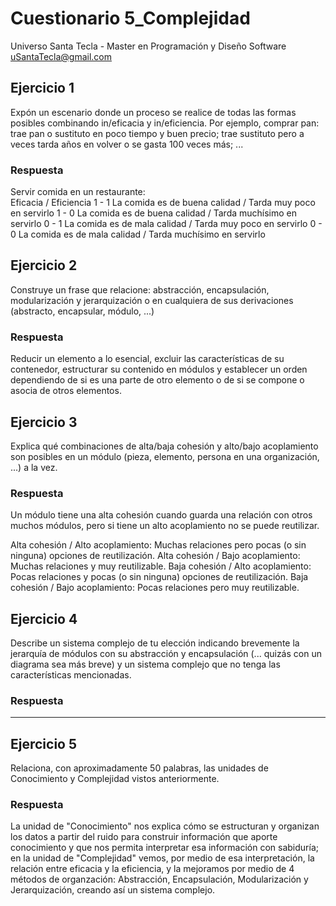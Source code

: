 # Cuestionario 5_Complejidad
Universo Santa Tecla - Master en Programación y Diseño Software
[uSantaTecla@gmail.com](mailto:uSantaTecla@gmail.com)  
  

## Ejercicio 1
Expón un escenario donde un proceso se realice de todas las formas posibles combinando in/eficacia y in/eficiencia. Por ejemplo, comprar pan: trae pan o sustituto en poco tiempo y buen precio; trae sustituto pero a veces tarda años en volver o se gasta 100 veces más; ...

### Respuesta

Servir comida en un restaurante:  
Eficacia / Eficiencia
1 - 1 La comida es de buena calidad / Tarda muy poco en servirlo
1 - 0 La comida es de buena calidad / Tarda muchísimo en servirlo
0 - 1 La comida es de mala calidad / Tarda muy poco en servirlo
0 - 0 La comida es de mala calidad / Tarda muchísimo en servirlo


## Ejercicio 2
Construye un frase que relacione: abstracción, encapsulación, modularización y jerarquización o en cualquiera de sus derivaciones (abstracto, encapsular, módulo, ...)

### Respuesta
  
Reducir un elemento a lo esencial, excluir las características de su contenedor, estructurar su contenido en módulos y establecer un orden dependiendo de si es una parte de otro elemento o de si se compone o asocia de otros elementos.
  


## Ejercicio 3
Explica qué combinaciones de alta/baja cohesión y alto/bajo acoplamiento son posibles en un módulo (pieza, elemento, persona en una organización, ...) a la vez.

### Respuesta
Un módulo tiene una alta cohesión cuando guarda una relación con otros muchos módulos, pero si tiene un alto acoplamiento no se puede reutilizar.

Alta cohesión / Alto acoplamiento: Muchas relaciones pero pocas (o sin ninguna) opciones de reutilización.
Alta cohesión / Bajo acoplamiento: Muchas relaciones y muy reutilizable.
Baja cohesión / Alto acoplamiento: Pocas relaciones y pocas (o sin ninguna) opciones de reutilización.
Baja cohesión / Bajo acoplamiento: Pocas relaciones pero muy reutilizable.

  
  
  
## Ejercicio 4
Describe un sistema complejo de tu elección indicando brevemente la jerarquía de módulos con su abstracción y encapsulación (... quizás con un diagrama sea más breve) y un sistema complejo que no tenga las características mencionadas.
  
### Respuesta
  
---------
  

  
## Ejercicio 5
  
Relaciona, con aproximadamente 50 palabras, las unidades de Conocimiento y Complejidad vistos anteriormente.  
  
### Respuesta
  
La unidad de "Conocimiento" nos explica cómo se estructuran y organizan los datos a partir del ruido para construir información que aporte conocimiento y que nos permita interpretar esa información con sabiduría; en la unidad de "Complejidad" vemos, por medio de esa interpretación, la relación entre eficacia y la eficiencia, y la mejoramos por medio de 4 métodos de organzación: Abstracción, Encapsulación, Modularización y Jerarquización, creando así un sistema complejo.